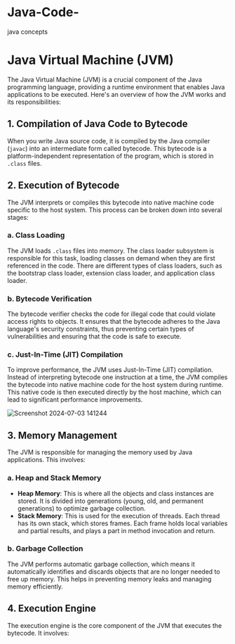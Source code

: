 # Java-Code-
java concepts

# Java Virtual Machine (JVM)

The Java Virtual Machine (JVM) is a crucial component of the Java programming language, providing a runtime environment that enables Java applications to be executed. Here's an overview of how the JVM works and its responsibilities:

## 1. Compilation of Java Code to Bytecode
When you write Java source code, it is compiled by the Java compiler (`javac`) into an intermediate form called bytecode. This bytecode is a platform-independent representation of the program, which is stored in `.class` files.

## 2. Execution of Bytecode
The JVM interprets or compiles this bytecode into native machine code specific to the host system. This process can be broken down into several stages:

### a. Class Loading
The JVM loads `.class` files into memory. The class loader subsystem is responsible for this task, loading classes on demand when they are first referenced in the code. There are different types of class loaders, such as the bootstrap class loader, extension class loader, and application class loader.

### b. Bytecode Verification
The bytecode verifier checks the code for illegal code that could violate access rights to objects. It ensures that the bytecode adheres to the Java language's security constraints, thus preventing certain types of vulnerabilities and ensuring that the code is safe to execute.

### c. Just-In-Time (JIT) Compilation
To improve performance, the JVM uses Just-In-Time (JIT) compilation. Instead of interpreting bytecode one instruction at a time, the JVM compiles the bytecode into native machine code for the host system during runtime. This native code is then executed directly by the host machine, which can lead to significant performance improvements.

![Screenshot 2024-07-03 141244](https://github.com/Maheen2024o/Java-Code-/assets/173685093/efae0b9b-a857-4ab5-858c-8593b514af15)

## 3. Memory Management
The JVM is responsible for managing the memory used by Java applications. This involves:

### a. Heap and Stack Memory
- **Heap Memory**: This is where all the objects and class instances are stored. It is divided into generations (young, old, and permanent generations) to optimize garbage collection.
- **Stack Memory**: This is used for the execution of threads. Each thread has its own stack, which stores frames. Each frame holds local variables and partial results, and plays a part in method invocation and return.

### b. Garbage Collection
The JVM performs automatic garbage collection, which means it automatically identifies and discards objects that are no longer needed to free up memory. This helps in preventing memory leaks and managing memory efficiently.

## 4. Execution Engine
The execution engine is the core component of the JVM that executes the bytecode. It involves:


